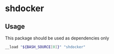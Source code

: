 # shdocker

## Usage

This package should be used as dependencies only

```sh
__load "${BASH_SOURCE[0]}" "shdocker"
```